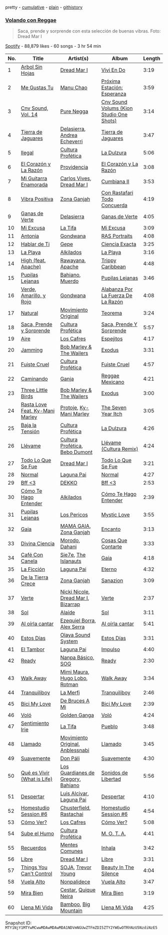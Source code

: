pretty - [cumulative](/playlists/cumulative/37i9dQZF1DX4Ux6OGNoFON.md) - [plain](/playlists/plain/37i9dQZF1DX4Ux6OGNoFON) - [githistory](https://github.githistory.xyz/mackorone/spotify-playlist-archive/blob/main/playlists/plain/37i9dQZF1DX4Ux6OGNoFON)

### [Volando con Reggae](https://open.spotify.com/playlist/37i9dQZF1DX4Ux6OGNoFON)

> Saca, prende y sorprende con esta selección de buenas vibras\. Foto: Dread Mar I

[Spotify](https://open.spotify.com/user/spotify) - 88,879 likes - 60 songs - 3 hr 54 min

| No. | Title | Artist(s) | Album | Length |
|---|---|---|---|---|
| 1 | [Arbol Sin Hojas](https://open.spotify.com/track/1B4XhExXA4NswSQPetDuEg) | [Dread Mar I](https://open.spotify.com/artist/1aw0Cdl1DIrtUrUA6fGbAR) | [Vivi En Do](https://open.spotify.com/album/1nqhr6N5KbIaUbsTXq5WCa) | 3:19 |
| 2 | [Me Gustas Tu](https://open.spotify.com/track/6b37xrsNCWYIUphFBazqD6) | [Manu Chao](https://open.spotify.com/artist/6wH6iStAh4KIaWfuhf0NYM) | [Próxima Estación: Esperanza](https://open.spotify.com/album/4t1LLdXiWTfoywqricztFo) | 3:59 |
| 3 | [Cnv Sound, Vol\. 14](https://open.spotify.com/track/1vmRfKejQWsWnE3arhhEit) | [Pure Negga](https://open.spotify.com/artist/1F23hhbmyCMBq3BadxKNhk) | [Cnv Sound Volums \(Kion Studio One Shots\)](https://open.spotify.com/album/6ofhc8WsOvmFP8lLb7b6v3) | 3:14 |
| 4 | [Tierra de Jaguares](https://open.spotify.com/track/3MRTSZkWkTG4SJi7QNXPmF) | [Delasierra](https://open.spotify.com/artist/5fe8FJ3C3lkMkSKiOZkopk), [Andrea Echeverri](https://open.spotify.com/artist/56WwKhBsxrWjpwXvJVLAjZ) | [Tierra de Jaguares](https://open.spotify.com/album/1f3bD7mMnjIXgNcKbCk9KF) | 3:47 |
| 5 | [Ilegal](https://open.spotify.com/track/55nSQ0bhYhnN9Gr6yKAF86) | [Cultura Profética](https://open.spotify.com/artist/65HuWBUC1d8ty1q6J42Nfi) | [La Dulzura](https://open.spotify.com/album/0ma0z5JUPvi7ZZtfV8Di0A) | 5:06 |
| 6 | [El Corazón y La Razón](https://open.spotify.com/track/7ABBtIReI8d993JDVA8cC8) | [Providencia](https://open.spotify.com/artist/5Jfv3Fh8E4Gb8AYLwl4OCv) | [El Corazón y La Razón](https://open.spotify.com/album/2JHGaMEzHHE6f8P6fYUpQn) | 3:08 |
| 7 | [Mi Guitarra Enamorada](https://open.spotify.com/track/3P4tO3w6UnIiJy07b1RXCY) | [Carlos Vives](https://open.spotify.com/artist/4vhNDa5ycK0ST968ek7kRr), [Dread Mar I](https://open.spotify.com/artist/1aw0Cdl1DIrtUrUA6fGbAR) | [Cumbiana II](https://open.spotify.com/album/4fscMZmg0NKVmgDDDE6mA6) | 3:53 |
| 8 | [Vibra Positiva](https://open.spotify.com/track/6srdU7rKLC5DOuVBWDpmyD) | [Zona Ganjah](https://open.spotify.com/artist/3yyWIPmsesks6c7uMnvNn2) | [Con Rastafari Todo Concuerda](https://open.spotify.com/album/6cdQ6F0AWi4lrolEwbCDYN) | 4:19 |
| 9 | [Ganas de Verte](https://open.spotify.com/track/53LAYZeyIvplSdQTmEoeKC) | [Delasierra](https://open.spotify.com/artist/5fe8FJ3C3lkMkSKiOZkopk) | [Ganas de Verte](https://open.spotify.com/album/3iskV49V4RAvWSbHOBrgr7) | 4:05 |
| 10 | [Mi Excusa](https://open.spotify.com/track/12B4atoKzPeSe0IdNo2r8b) | [La Tifa](https://open.spotify.com/artist/4iEgVksJc31oR01iG8vhGh) | [Mi Excusa](https://open.spotify.com/album/1QdadsZntZ10NyLP5fcFEm) | 3:09 |
| 11 | [Antonia](https://open.spotify.com/track/5n40SAKMk89wdWyhTfWzx4) | [Gondwana](https://open.spotify.com/artist/4nSgEvZncnC5oNPVrtwnLd) | [RAS Portraits](https://open.spotify.com/album/5vqr9fcTKswnFS7WJKPax9) | 4:08 |
| 12 | [Hablar de Ti](https://open.spotify.com/track/1vV2FBKYvu6sJDqzSCNgbI) | [Gepe](https://open.spotify.com/artist/1fHGzTSloWCtrlKfbLNVhM) | [Ciencia Exacta](https://open.spotify.com/album/4n65tDbR2iIn5e9jgo9Zwv) | 3:25 |
| 13 | [La Playa](https://open.spotify.com/track/0VFp2NOB2gUYtD1raVIFir) | [Alkilados](https://open.spotify.com/artist/2DP9xStkVVv753RBiEHXQB) | [La Playa](https://open.spotify.com/album/0LZXfPCtqnaP9y4KsOMSWV) | 3:16 |
| 14 | [High \(feat\. Apache\)](https://open.spotify.com/track/5KQVSvivJ89ZFAPdsLLtyq) | [Rawayana](https://open.spotify.com/artist/2AbQwU2cuEGfD465wCXlg2), [Apache](https://open.spotify.com/artist/2pvyE8W9RWESQxkyAWZqgY) | [Trippy Caribbean](https://open.spotify.com/album/31sc4BgFQxSnnYtzjZMCmG) | 4:48 |
| 15 | [Pupilas Lejanas](https://open.spotify.com/track/6tsPTremXK46tOWQfgjQXx) | [Bahiano](https://open.spotify.com/artist/3FXD2eQcHOiacO9qXENLUN), [Muerdo](https://open.spotify.com/artist/3Tn4gmQQde9am94ntk2NBq) | [Pupilas Lejanas](https://open.spotify.com/album/00vEFgnSrsj2EaiL9L06Cn) | 3:46 |
| 16 | [Verde, Amarillo, y Rojo](https://open.spotify.com/track/5LF6aosy1X8hqqDtsCYNrr) | [Gondwana](https://open.spotify.com/artist/4nSgEvZncnC5oNPVrtwnLd) | [Alabanza Por La Fuerza De La Razón](https://open.spotify.com/album/7mzgCNDT0IVvixRnHKcGmj) | 4:08 |
| 17 | [Natural](https://open.spotify.com/track/3tsBwY0wRBkiy8EBOY3O7z) | [Movimiento Original](https://open.spotify.com/artist/50u2mXgysmTttY0BizYWAo) | [Teorema](https://open.spotify.com/album/4BrZpyJrJ3cPWgqIr6FLIU) | 3:24 |
| 18 | [Saca, Prende y Sorprende](https://open.spotify.com/track/67v6edtYPUYnzaElq4U37Q) | [Cultura Profética](https://open.spotify.com/artist/65HuWBUC1d8ty1q6J42Nfi) | [Saca, Prende Y Sorprende](https://open.spotify.com/album/3fxbfhM7Cm7dKdSVvJAv8u) | 5:57 |
| 19 | [Aire](https://open.spotify.com/track/2hkJ7fYPM5V27pjxiPG2gg) | [Los Cafres](https://open.spotify.com/artist/2ST5XwWB4uXGKk2NXP8DUI) | [Espejitos](https://open.spotify.com/album/4D4Qd2NYRSnmd6wWh9VjVQ) | 4:17 |
| 20 | [Jamming](https://open.spotify.com/track/5LyfiK6iXEIBNEtcaGKohl) | [Bob Marley & The Wailers](https://open.spotify.com/artist/2QsynagSdAqZj3U9HgDzjD) | [Exodus](https://open.spotify.com/album/2mBbV0Ad6B4ydHMZlzAY7S) | 3:31 |
| 21 | [Fuiste Cruel](https://open.spotify.com/track/4ElWiTXz0iz5vKO8X2L0hN) | [Cultura Profética](https://open.spotify.com/artist/65HuWBUC1d8ty1q6J42Nfi) | [Fuiste Cruel](https://open.spotify.com/album/3gFaZRToVe63cRTJJh94Yo) | 4:57 |
| 22 | [Caminando](https://open.spotify.com/track/5hirK8wva1Nh38fVwWdLlc) | [Ganja](https://open.spotify.com/artist/1BqQRFZhXGMUtOlGS1IvLt) | [Reggae Mexicano](https://open.spotify.com/album/5XtLOVnEN46fgRZOI216R4) | 4:21 |
| 23 | [Three Little Birds](https://open.spotify.com/track/75FYqcxt1YEAtqDLrOeIJn) | [Bob Marley & The Wailers](https://open.spotify.com/artist/2QsynagSdAqZj3U9HgDzjD) | [Exodus](https://open.spotify.com/album/2mBbV0Ad6B4ydHMZlzAY7S) | 3:00 |
| 24 | [Rasta Love Feat\. Ky\-Mani Marley](https://open.spotify.com/track/0cSkIGgh1uICEIcmEb1niw) | [Protoje](https://open.spotify.com/artist/7BGR8y1VZAWK2oR4zD9COr), [Ky\-Mani Marley](https://open.spotify.com/artist/1XTGADISSMRf8B4TcVGYUC) | [The Seven Year Itch](https://open.spotify.com/album/785pirNtohI84EfviUaGkq) | 3:05 |
| 25 | [Baja la Tensión](https://open.spotify.com/track/1aptwqzmy2RxB3ODy7g8sY) | [Cultura Profética](https://open.spotify.com/artist/65HuWBUC1d8ty1q6J42Nfi) | [La Dulzura](https://open.spotify.com/album/0ma0z5JUPvi7ZZtfV8Di0A) | 4:26 |
| 26 | [Llévame](https://open.spotify.com/track/30WCJ59jYKihaG8kgYEO9S) | [Cultura Profética](https://open.spotify.com/artist/65HuWBUC1d8ty1q6J42Nfi), [Bebo Dumont](https://open.spotify.com/artist/1K3l8XdgOtySWPTvBfhgYe) | [Llévame \(Cultura Remix\)](https://open.spotify.com/album/4Mh08dkc99DlRwpSu1Rkzy) | 4:24 |
| 27 | [Todo Lo Que Se Fue](https://open.spotify.com/track/4B7SpIO8nXOzz8I8tkovqW) | [Dread Mar I](https://open.spotify.com/artist/1aw0Cdl1DIrtUrUA6fGbAR) | [Todo Lo Que Se Fue](https://open.spotify.com/album/5b6PeL5h1CFlENO13RKt4r) | 3:21 |
| 28 | [Normal](https://open.spotify.com/track/7coiBABUHNhnrtwartgZyV) | [Laguna Pai](https://open.spotify.com/artist/4NmvNRWDxYHYMKt4yiMljS) | [Normal](https://open.spotify.com/album/4TDHPkZFHmvX2NM5S6y73c) | 4:27 |
| 29 | [Bff <3](https://open.spotify.com/track/1i1RYy42uVr7KBCpA5Gjym) | [DEKKO](https://open.spotify.com/artist/6ZvYYrrfpb1Z7kICDyxWQE) | [Bff <3](https://open.spotify.com/album/25pzrcoYq32V2h8LNz42Wu) | 2:53 |
| 30 | [Cómo Te Hago Entender](https://open.spotify.com/track/2SWT2A1MuCYPBxT0UxzqQZ) | [Alkilados](https://open.spotify.com/artist/2DP9xStkVVv753RBiEHXQB) | [Cómo Te Hago Entender](https://open.spotify.com/album/0VsdN2UHYW5fzQbFpeLxGg) | 2:39 |
| 31 | [Pupilas Lejanas](https://open.spotify.com/track/4k3K6Ke6KfAWb7zyQWrTEA) | [Los Pericos](https://open.spotify.com/artist/7FnZWGw9lwOr7WzieTKEPR) | [Mystic Love](https://open.spotify.com/album/3yUzbMVyjAV7oU7G42rPUa) | 3:55 |
| 32 | [Gaia](https://open.spotify.com/track/4sxH0m1nMETWC6xvMzjk2s) | [MAMA GAIA](https://open.spotify.com/artist/5uvIzs93CiewRg46Q9VpCx), [Zona Ganjah](https://open.spotify.com/artist/3yyWIPmsesks6c7uMnvNn2) | [Encanto](https://open.spotify.com/album/3aJJdHEClW1YQarSSXaE9H) | 3:13 |
| 33 | [Divina Ciencia](https://open.spotify.com/track/5SV2Eqg43uPMX9x9g1XoAL) | [Morodo](https://open.spotify.com/artist/2OnH4HpywAxWkSOEsyjdjn), [Dahani](https://open.spotify.com/artist/69CmKC6wHFltmcQHp7pPY9) | [Cosas Que Contarte](https://open.spotify.com/album/4HfCnFSRmhDZKUUY12wTHQ) | 3:33 |
| 34 | [Café Con Canela](https://open.spotify.com/track/2gO1GVggSIcK90jZorJeHE) | [Sie7e](https://open.spotify.com/artist/11wOrJLuakmQqTuhXXW2xz), [The Islanauts](https://open.spotify.com/artist/3Fes3iYQgBEocYeRIFOwqx) | [Gaia](https://open.spotify.com/album/4PYQYYOE41VWrnr9OqqYYY) | 4:18 |
| 35 | [La Ficción](https://open.spotify.com/track/3b2BDfSRZkcxl4J1TkDft5) | [Laguna Pai](https://open.spotify.com/artist/4NmvNRWDxYHYMKt4yiMljS) | [Eterno](https://open.spotify.com/album/0SRVZjqbjlg0oyiBmdrSEa) | 4:32 |
| 36 | [De la Tierra Crece](https://open.spotify.com/track/7nNhXCXJpRm9GWmeQJ6LwR) | [Zona Ganjah](https://open.spotify.com/artist/3yyWIPmsesks6c7uMnvNn2) | [Sanazion](https://open.spotify.com/album/0zxOfn59rNMPrlgiZZiDzy) | 3:09 |
| 37 | [Verte](https://open.spotify.com/track/2mMZAd3ol9wGI2WJl4XJCF) | [Nicki Nicole](https://open.spotify.com/artist/2UZIAOlrnyZmyzt1nuXr9y), [Dread Mar I](https://open.spotify.com/artist/1aw0Cdl1DIrtUrUA6fGbAR), [Bizarrap](https://open.spotify.com/artist/716NhGYqD1jl2wI1Qkgq36) | [Verte](https://open.spotify.com/album/3NXbwVxHga0cmLdnRIDX64) | 2:37 |
| 38 | [Sol](https://open.spotify.com/track/5puRHAfjknvAqfgHCpIdo1) | [Alaíde](https://open.spotify.com/artist/2htg8Ya9Fbuy2zGKeL5q9i) | [Sol](https://open.spotify.com/album/51EJaWaQVRJXo9ZeQW0G69) | 3:11 |
| 39 | [Al oírla cantar](https://open.spotify.com/track/1GmzUjLKmccC28IAMFhW1t) | [Ezequiel Borra](https://open.spotify.com/artist/0SzGHC9KInmae0WJoM4aon), [Alex Serra](https://open.spotify.com/artist/3iUmseZo1IoMlJvhjxPy4r) | [Al oírla cantar](https://open.spotify.com/album/5fk1Gz6X5cPaFm9Yipm75h) | 5:41 |
| 40 | [Estos Días](https://open.spotify.com/track/1sU1f9ivTcNvxSDyygim3G) | [Olaya Sound System](https://open.spotify.com/artist/6sVCc3GjCgPU7Vk56h8Zi3) | [Estos Días](https://open.spotify.com/album/56HAfUfBAVGaPSwfaH0QJX) | 3:31 |
| 41 | [El Tambor](https://open.spotify.com/track/244xfUeyheD5Ibupwjwmd3) | [Laguna Pai](https://open.spotify.com/artist/4NmvNRWDxYHYMKt4yiMljS) | [Impulso](https://open.spotify.com/album/3WnFaJJHV6tPbaeDiAZ6dP) | 4:40 |
| 42 | [Ready](https://open.spotify.com/track/105s2PTUiEcGtKsL1rl0Fl) | [Nanpa Básico](https://open.spotify.com/artist/1cUpGtXcSQsovNYEZOQgOG), [SOG](https://open.spotify.com/artist/18dspUI6gqabm5XCC2RcUD) | [Ready](https://open.spotify.com/album/6eSOrBQDFoAT27MUPHW5d4) | 2:30 |
| 43 | [Walk Away](https://open.spotify.com/track/2aOgorHvy6GVgACinaoqUo) | [Mimi Maura](https://open.spotify.com/artist/4VKHNaUBImLsxPOCdG5Mwl), [Hugo Lobo](https://open.spotify.com/artist/50UQHipbWWMFQiT6DZYvHN), [Rotman](https://open.spotify.com/artist/7AdeMWeqQNVbth5VTo9gOf) | [Walk Away](https://open.spotify.com/album/4V4h1DHnwa4IHz4kBsrZ2f) | 3:34 |
| 44 | [Tranquiliboy](https://open.spotify.com/track/3IyiIBDEQmWP9Y17ueWWMB) | [La Merfi](https://open.spotify.com/artist/5TXJa9XiARe5SWqn8m5J9R) | [Tranquiliboy](https://open.spotify.com/album/6rHuYjxs5Oyu8Dqs0Jtbr7) | 2:46 |
| 45 | [Bici My Love](https://open.spotify.com/track/22BdgcWpAFu7MLOg5pLOWP) | [De Bruces A Mi](https://open.spotify.com/artist/0Mib7yfd1ByhIhA1DmEeMg) | [Bici My Love](https://open.spotify.com/album/6sQV2XIyeMbmR8eADmkoZU) | 2:39 |
| 46 | [Voló](https://open.spotify.com/track/4IXek6EkG8BwxvP9ODN5Fo) | [Golden Ganga](https://open.spotify.com/artist/54P0u0BOmRdmtEVPgcoZy0) | [Voló](https://open.spotify.com/album/35km1sHybswdMTiBP2Tpv8) | 4:24 |
| 47 | [Sentimiento Irie](https://open.spotify.com/track/2djzPkM3Py7pAnNkgyKCH1) | [La Tifa](https://open.spotify.com/artist/4iEgVksJc31oR01iG8vhGh) | [Pueblo](https://open.spotify.com/album/2dB1lYA9YReuwbJP7IUlEu) | 3:48 |
| 48 | [Llamado](https://open.spotify.com/track/2JhNQJoJYc7SWkZgdVpGin) | [Movimiento Original](https://open.spotify.com/artist/50u2mXgysmTttY0BizYWAo), [Anblessnabi](https://open.spotify.com/artist/3uqqh1xh1gsFU2LRewg4x7) | [Llamado](https://open.spotify.com/album/0W6E96gtjauTn9qfb8yA0H) | 3:45 |
| 49 | [Suavemente](https://open.spotify.com/track/0YZyA7EF2LeTat01RWWzGQ) | [Don Páli](https://open.spotify.com/artist/0vmHcxir9eaM0VLfstxKMt) | [Suavemente](https://open.spotify.com/album/7qRi1ylJhlb2Kr5Fb6XF4Q) | 4:30 |
| 50 | [Qué es Vivir \(What is Life\)](https://open.spotify.com/track/0iOv981COUDmcUin4dTmaU) | [Los Guardianes de Gregory](https://open.spotify.com/artist/7yysL6dfPj3b9XHyZWkUWL), [Bahiano](https://open.spotify.com/artist/3FXD2eQcHOiacO9qXENLUN) | [Sonidos de Libertad](https://open.spotify.com/album/7JpJFHhcMt2EjqNXkeMyE4) | 5:56 |
| 51 | [Despertar](https://open.spotify.com/track/7wf3C5qwgiBiXY3YCaKDgV) | [Luis Alcivar](https://open.spotify.com/artist/69SJJJMUR2h236UcoC6fyF), [Laguna Pai](https://open.spotify.com/artist/4NmvNRWDxYHYMKt4yiMljS) | [Despertar](https://open.spotify.com/album/6TUe35D9POeGY30j0gv6Uo) | 4:10 |
| 52 | [Homestudio Session \#6](https://open.spotify.com/track/1TIylLDBqvqiQn2x5CuOSy) | [Chusterfield](https://open.spotify.com/artist/3m6N2XBSZqfkujRvGYcdi8), [Rastachai](https://open.spotify.com/artist/050LEfCTHMWKFC2AI0DEBR) | [Homestudio Session \#6](https://open.spotify.com/album/1qmW48LkyezRoLuY0BLJF7) | 4:54 |
| 53 | [Cómo Ver?](https://open.spotify.com/track/0MNpiDfmdKHbe5l2w0gq2w) | [Los Cafres](https://open.spotify.com/artist/2ST5XwWB4uXGKk2NXP8DUI) | [Cómo Ver?](https://open.spotify.com/album/0EKBRzjauMax0KqQAF8eZc) | 5:08 |
| 54 | [Sube el Humo](https://open.spotify.com/track/7ChGr8JqBeKaOhgvattRGs) | [Cultura Profética](https://open.spotify.com/artist/65HuWBUC1d8ty1q6J42Nfi) | [M\. O\. T\. A.](https://open.spotify.com/album/6vhnau5N0tJQLP26LVJLn7) | 4:41 |
| 55 | [Recuerdos](https://open.spotify.com/track/5NXpReJZXtxr6CuxbhXzmB) | [Mentes Comunes](https://open.spotify.com/artist/2s8ywGGHH5OB5TfhVLwN48) | [Inhala](https://open.spotify.com/album/1PzqYNcfhWRwx4Q7XKIzi1) | 3:42 |
| 56 | [Libre](https://open.spotify.com/track/0PYSofowguTFMrl9aA3tZx) | [Dread Mar I](https://open.spotify.com/artist/1aw0Cdl1DIrtUrUA6fGbAR) | [Libre](https://open.spotify.com/album/1BYKAAHjo0MWRUSIAr8tjw) | 3:31 |
| 57 | [Things You Can't Control](https://open.spotify.com/track/5UjEmU8sBAJEr1q34eHqc4) | [SOJA](https://open.spotify.com/artist/2vaWvC8suCFkRXejDOK7EE), [Trevor Young](https://open.spotify.com/artist/6FdpwFQezfnM4CtJuh2zaJ) | [Beauty In The Silence](https://open.spotify.com/album/2DD5DNaMlATeJozoi2aWI9) | 4:04 |
| 58 | [Vuela Alto](https://open.spotify.com/track/3k1c9kbmwpOcZGThO2grO7) | [Nonpalidece](https://open.spotify.com/artist/0W1EfnztQTHuv03MuMzWPe) | [Vuela Alto](https://open.spotify.com/album/4mMY9nRV4r91O5yt3j7i44) | 3:47 |
| 59 | [Mira Bien](https://open.spotify.com/track/55QuN0qYc4pnb001Ns8ZsK) | [Cestar](https://open.spotify.com/artist/1p5MGlN01vwR008ce7818d), [Quique Neira](https://open.spotify.com/artist/7BfDn0T1IbJiD0U8j27obe) | [Mira Bien](https://open.spotify.com/album/1dGNnwFx3AGB9cl38NQjf3) | 3:19 |
| 60 | [Llena Mi Vida](https://open.spotify.com/track/1rSDWwJkMrxCChahQDnkfu) | [Bamboo](https://open.spotify.com/artist/4Mp4FOTjHHQlFJki4p1lpZ), [Big Mountain](https://open.spotify.com/artist/0Jeckitay8SbvKwqAzWuYH) | [Llena Mi Vida](https://open.spotify.com/album/7xlXTMCcCDO7aapw0CRd7G) | 4:25 |

Snapshot ID: `MTY1NjY1MTYwMCwwMDAwMDAwMDA1NDVmNGUwZTFmZDI5ZTY2YWEwOTRhNzU5NzdiNzE5`
